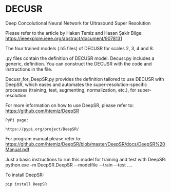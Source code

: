 # DECUSR
Deep Concolutional Neural Network for Ultrasound Super Resolution

Please refer to the article by Hakan Temiz and Hasan Şakir Bilge:
	https://ieeexplore.ieee.org/abstract/document/9078131
  
The four trained models (.h5 files) of DECUSR for scales 2, 3, 4 and 8.

.py files contain the definition of DECUSR model. Decusr.py includes a generic, definition.
You can construct the DECUSR with the code and instructions in the file. 

Decusr_for_DeepSR.py provides the definition tailored to use DECUSR with DeepSR,
which eases and automates the super-resolution-specific processes (training, test, augmenting,
normalization, etc.), for super-resolution.

For more information on how to use DeepSR, please refer to:
	https://github.com/htemiz/DeepSR

	PyPi page:

	https://pypi.org/project/DeepSR/

For program manual please refer to:
	https://github.com/htemiz/DeepSR/blob/master/DeepSR/docs/DeepSR%20Manual.pdf

Just a basic instructions to run this model for training and test with DeepSR:
	python.exe -m DeepSR.DeepSR --modelfile <full path of this file > --train --test .... <other command arguments>

	
To install DeepSR:
	
	pip install DeepSR
